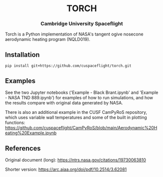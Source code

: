 <p align="center">
	<h1 align="center">TORCH</h1>
	<h3 align="center">Cambridge University Spaceflight</h3>
</p>

Torch is a Python implementation of NASA's tangent ogive nosecone aerodynamic heating program (NQLD019).

## Installation
`pip install git+https://github.com/cuspaceflight/torch.git`

## Examples

See the two Jupyter notebooks ('Example - Black Brant.ipynb' and 'Example - NASA TND 889.ipynb') for examples of how to run simulations, and how the results compare with original data generated by NASA.

There is also an additional example in the CUSF CamPyRoS repository, which uses variable wall temperatures and some of the built in plotting functions:
https://github.com/cuspaceflight/CamPyRoS/blob/main/Aerodynamic%20Heating%20Example.ipynb


## References

Original document (long): https://ntrs.nasa.gov/citations/19730063810

Shorter version: https://arc.aiaa.org/doi/pdf/10.2514/3.62081
